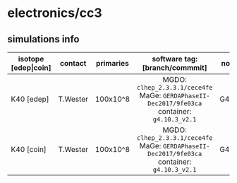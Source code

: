 # electronics/cc3

## simulations info

| isotope \[edep\|coin\] | contact   | primaries | software tag: \[branch/commmit\]                                                             | notes |
| ---------------------- | --------- | --------- | :------------------------------------------------------------------------------------------: | ----- |
| K40 \[edep\]           | T.Wester  | 100x10^8  | MGDO: `clhep_2.3.3.1/cece4fe` MaGe: `GERDAPhaseII-Dec2017/9fe03ca` container: `g4.10.3_v2.1` | G4gun |
| K40 \[coin\]           | T.Wester  | 100x10^8  | MGDO: `clhep_2.3.3.1/cece4fe` MaGe: `GERDAPhaseII-Dec2017/9fe03ca` container: `g4.10.3_v2.1` | G4gun |
